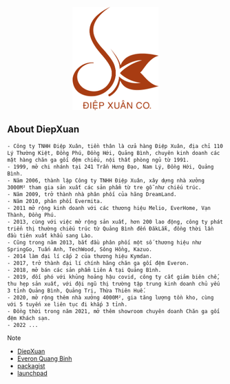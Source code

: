 
<p align="center">
  <a href="https://diepxuan.com" target="_blank">
    <img src="https://raw.githubusercontent.com/diepxuan/logo/main/icons/alt/MetallicBrown.svg" width="200">
  </a>
</p>

## About DiepXuan
```
- Công ty TNHH Điệp Xuân, tiền thân là cửa hàng Điệp Xuân, địa chỉ 110 Lý Thường Kiệt, Đồng Phú, Đồng Hới, Quảng Bình, chuyên kinh doanh các mặt hàng chăn ga gối đệm chiếu, nội thất phòng ngủ từ 1991.
- 1999, mở chi nhánh tại 241 Trần Hưng Đạo, Nam Lý, Đồng Hới, Quảng Bình.
- Năm 2006, thành lập Công ty TNHH Điệp Xuân, xây dựng nhà xưởng 3000M² tham gia sản xuất các sản phẩm từ tre gỗ như chiếu trúc.
- Năm 2009, trở thành nhà phân phối của hãng DreamLand.
- Năm 2010, phân phối Evermita.
- 2011 mở rộng kinh doanh với các thương hiệu Melio, EverHome, Vạn Thành, Đồng Phú.
- 2013, cùng với việc mở rộng sản xuất, hơn 200 lao động, công ty phát triển thị thường chiếu trúc từ Quảng Bình đến ĐăkLắk, đồng thời lần đầu tiên xuất khẩu sang Lào.
- Cũng trong năm 2013, bắt đầu phân phối một số thương hiệu như SpringGo, Tuấn Anh, TechWood, Sông Hồng, Kazuo.
- 2014 làm đại lí cấp 2 của thương hiệu Kymdan.
- 2017, trở thành đại lí chính hãng chăn ga gối đệm Everon.
- 2018, mở bán các sản phẩm Liên Á tại Quảng Bình.
- 2019, đối phó với khủng hoảng hậu covid, công ty cắt giảm biên chế, thu hẹp sản xuất, với đội ngũ thị trường tập trung kinh doanh chủ yếu 3 tỉnh Quảng Bình, Quảng Trị, Thừa Thiên Huế.
- 2020, mở rộng thêm nhà xưởng 4000M², gia tăng lượng tồn kho, cùng với 5 tuyến xe liên tục đi khắp 3 tỉnh.
- Đồng thời trong năm 2021, mở thêm showroom chuyên doanh Chăn ga gối đệm Khách sạn.
- 2022 ...
```

> [!NOTE]
> - [DiepXuan](https://www.diepxuan.com)
> - [Everon Quang Binh](https://www.everonqb.com)
> - [packagist](https://packagist.org/packages/diepxuan/)
> - [launchpad](https://launchpad.net/~caothu91/+archive/ubuntu/ppa)
